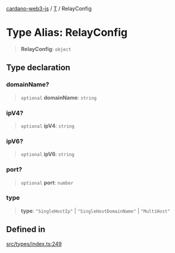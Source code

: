 [cardano-web3-js](../../../index.md) / [T](../index.md) / RelayConfig

# Type Alias: RelayConfig

> **RelayConfig**: `object`

## Type declaration

### domainName?

> `optional` **domainName**: `string`

### ipV4?

> `optional` **ipV4**: `string`

### ipV6?

> `optional` **ipV6**: `string`

### port?

> `optional` **port**: `number`

### type

> **type**: `"SingleHostIp"` \| `"SingleHostDomainName"` \| `"MultiHost"`

## Defined in

[src/types/index.ts:249](https://github.com/xray-network/cardano-web3-js/blob/51359f53a33988f2d248eab0454f4ef69063970a/src/types/index.ts#L249)
